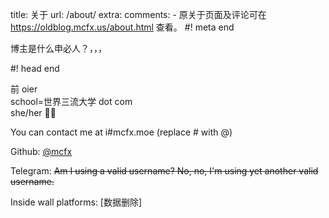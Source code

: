 title: 关于
url: /about/
extra:
  comments:
    - 原关于页面及评论可在 <a href="https://oldblog.mcfx.us/about.html">https://oldblog.mcfx.us/about.html</a> 查看。
#! meta end

博主是什么申必人？，，，

#! head end

前 oier  
school=世界三流大学 dot com  
she/her 🏳️‍⚧️

You can contact me at i#mcfx.moe (replace # with @)

Github: [@mcfx](https://github.com/mcfx)

Telegram: ~~Am I using a valid username? No, no, I'm using yet another valid username.~~

Inside wall platforms: \[数据删除\]